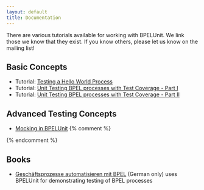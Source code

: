 ```yaml
---
layout: default
title: Documentation
---
```

 
There are various tutorials available for working with BPELUnit. We link 
those we know that they exist. If you know others, please let us know on 
the mailing list! 

## Basic Concepts

 + Tutorial: [Testing a Hello World Process](http://static.se.uni-hannover.de/lehre/tutorials/BPELUnit-HelloBPEL.php)
 + Tutorial: [Unit Testing BPEL processes with Test Coverage - Part I](http://static.se.uni-hannover.de/lehre/tutorials/BPELUnit-Coverage1.php)
 + Tutorial: [Unit Testing BPEL processes with Test Coverage - Part II](http://static.se.uni-hannover.de/lehre/tutorials/BPELUnit-Coverage2.php)

## Advanced Testing Concepts

 + [Mocking in BPELUnit](http://static.se.uni-hannover.de/lehre/tutorials/BPELUnit-Mock.php)
 {% comment %}
 <!--<li>Testing long-running Processes</li> -->
 <!--li><a href="http://www.se.uni-hannover.de/forschung/soa/bpelunit/testing-fault-scenarios.php">Testing Fault Scenarios</a> (under construction)</li-->
 <!--li><a href="http://www.se.uni-hannover.de/forschung/soa/bpelunit/bpelunit-ant.php">Automating Tests with Ant and BPELUnit (e.g. for nightly builds)</a></li-->

 <!--<li>Test Coverage Calculation</li> -->
 <!--<li><a href="http://www.se.uni-hannover.de/forschung/soa/bpelunit/bpelunit-roch-criteria.php">Comparing BPELUnit With Roch's Criterias</a></li>-->
 {% endcomment %}

## Books
 + [Gesch&auml;ftsprozesse automatisieren mit BPEL](http://www.amazon.de/dp/389864670X) (German only) uses BPELUnit for demonstrating testing of BPEL processes

